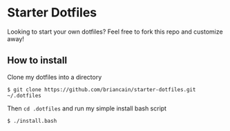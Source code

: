 # Starter Dotfiles

Looking to start your own dotfiles? Feel free to fork this repo and customize away!

## How to install

Clone my dotfiles into a directory

    $ git clone https://github.com/briancain/starter-dotfiles.git ~/.dotfiles

Then `cd .dotfiles` and run my simple install bash script

    $ ./install.bash
